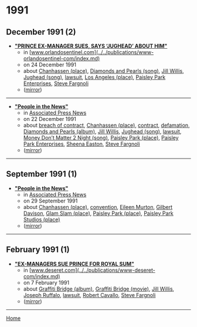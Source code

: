 # 1991

## December 1991 (2)

 - [**"PRINCE EX-MANAGER SUES, SAYS ‘JUGHEAD’ ABOUT HIM"**](https://www.orlandosentinel.com/1991/12/24/prince-ex-manager-sues-says-jughead-about-him/)
    - in [www.orlandosentinel.com](../../publications/www-orlandosentinel-com/index.md)
    - on 24 December 1991
    - about [Chanhassen (place)](../../topics/place/chanhassen/index.md), [Diamonds and Pearls (song)](../../topics/song/diamonds-and-pearls/index.md), [Jill Willis](../../topics/jill-willis/index.md), [Jughead (song)](../../topics/song/jughead/index.md), [lawsuit](../../topics/lawsuit/index.md), [Los Angeles (place)](../../topics/place/los-angeles/index.md), [Paisley Park Enterprises](../../topics/paisley-park-enterprises/index.md), [Steve Fargnoli](../../topics/steve-fargnoli/index.md)
    - ([mirror](https://web.archive.org/web/*/https://www.orlandosentinel.com/1991/12/24/prince-ex-manager-sues-says-jughead-about-him/))

----

 - [**"People in the News"**](https://apnews.com/df4748de657e2a79a5ec74214a26f279)
    - in [Associated Press News](../../publications/associated-press-news/index.md)
    - on 22 December 1991
    - about [breach of contract](../../topics/breach-of-contract/index.md), [Chanhassen (place)](../../topics/place/chanhassen/index.md), [contract](../../topics/contract/index.md), [defamation](../../topics/defamation/index.md), [Diamonds and Pearls (album)](../../topics/album/diamonds-and-pearls/index.md), [Jill Willis](../../topics/jill-willis/index.md), [Jughead (song)](../../topics/song/jughead/index.md), [lawsuit](../../topics/lawsuit/index.md), [Money Don’t Matter 2 Night (song)](../../topics/song/money-don-t-matter-2-night/index.md), [Paisley Park (place)](../../topics/place/paisley-park/index.md), [Paisley Park Enterprises](../../topics/paisley-park-enterprises/index.md), [Sheena Easton](../../topics/sheena-easton/index.md), [Steve Fargnoli](../../topics/steve-fargnoli/index.md)
    - ([mirror](https://web.archive.org/web/*/https://apnews.com/df4748de657e2a79a5ec74214a26f279))

----

## September 1991 (1)

 - [**"People in the News"**](https://apnews.com/ead94f8086f35ea0b95cd202d06b49b5)
    - in [Associated Press News](../../publications/associated-press-news/index.md)
    - on 29 September 1991
    - about [Chanhassen (place)](../../topics/place/chanhassen/index.md), [convention](../../topics/convention/index.md), [Eileen Murton](../../topics/eileen-murton/index.md), [Gilbert Davison](../../topics/gilbert-davison/index.md), [Glam Slam (place)](../../topics/place/glam-slam/index.md), [Paisley Park (place)](../../topics/place/paisley-park/index.md), [Paisley Park Studios (place)](../../topics/place/paisley-park-studios/index.md)
    - ([mirror](https://web.archive.org/web/*/https://apnews.com/ead94f8086f35ea0b95cd202d06b49b5))

----

## February 1991 (1)

 - [**"EX-MANAGERS SUE PRINCE FOR ROYAL SUM"**](https://www.deseret.com/1991/2/7/18904452/ex-managers-sue-prince-for-royal-sum)
    - in [www.deseret.com](../../publications/www-deseret-com/index.md)
    - on 7 February 1991
    - about [Graffiti Bridge (album)](../../topics/album/graffiti-bridge/index.md), [Graffiti Bridge (movie)](../../topics/movie/graffiti-bridge/index.md), [Jill Willis](../../topics/jill-willis/index.md), [Joseph Ruffalo](../../topics/joseph-ruffalo/index.md), [lawsuit](../../topics/lawsuit/index.md), [Robert Cavallo](../../topics/robert-cavallo/index.md), [Steve Fargnoli](../../topics/steve-fargnoli/index.md)
    - ([mirror](https://web.archive.org/web/*/https://www.deseret.com/1991/2/7/18904452/ex-managers-sue-prince-for-royal-sum))

----

[Home](../index.md)
